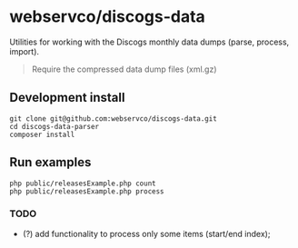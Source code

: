 # webservco/discogs-data
Utilities for working with the Discogs monthly data dumps (parse, process, import).
> Require the compressed data dump files (xml.gz)

## Development install
```
git clone git@github.com:webservco/discogs-data.git
cd discogs-data-parser
composer install
```

## Run examples
```
php public/releasesExample.php count
php public/releasesExample.php process
```

### TODO
- (?) add functionality to process only some items (start/end index);
